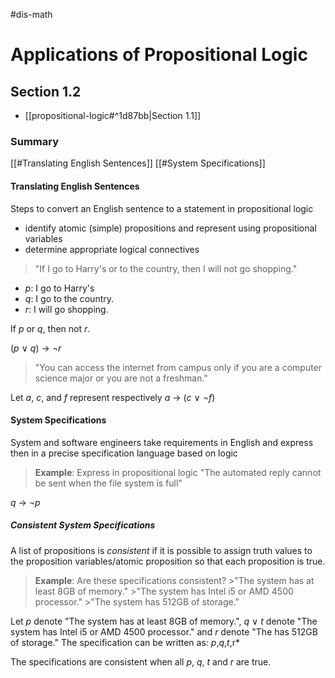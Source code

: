 #dis-math 
# Applications of Propositional Logic
## Section 1.2
- [[propositional-logic#^1d87bb|Section 1.1]]
### Summary 
[[#Translating English Sentences]]
[[#System Specifications]]


#### Translating English Sentences

Steps to convert an English sentence to a statement in propositional logic
- identify atomic (simple) propositions and represent using propositional variables
- determine appropriate logical connectives

>"If I go to Harry's or to the country, then I will not go shopping."

* *p*: I go to Harry's
* *q*: I go to the country.
* *r*: I will go shopping.

If *p* or *q*, then not *r*.

(*p* $\vee$ *q*) $\rightarrow$ $\neg$*r*

>"You can access the internet from campus only if you are a computer science major or you are not a freshman."

Let *a*, *c*, and *f* represent respectively
*a* $\rightarrow$ (*c* $\vee$ $\neg$*f*)

#### System Specifications

System and software engineers take requirements in English and express then in a precise specification language based on logic

>__Example__: Express in propositional logic
>"The automated reply cannot be sent when the file system is full"

*q* $\rightarrow$ $\neg$*p*

##### Consistent System Specifications

A list of propositions is *consistent* if it is possible to assign truth values to the proposition variables/atomic proposition so that each proposition is true.

>__Example__: Are these specifications consistent?
	>"The system has at least 8GB of memory."
	>"The system has Intel i5 or AMD 4500 processor."
	>"The system has 512GB of storage."

Let *p* denote "The system has at least 8GB of memory.", *q* $\vee$ *t* denote "The system has Intel i5 or AMD 4500 processor." and *r* denote "The has 512GB of storage." The specification can be written as: *p*,*q*,*t*,r*

The specifications are consistent when all *p*, *q*, *t* and *r* are true.


